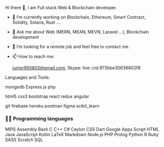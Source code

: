 Hi there 👋, I am Full stack Web & Blockchain developer.

- 🔭 I’m currently working on Blockchain, Ethereum, Smart Contract, Solidity, Solana, Rust ...

- 💬 Ask me about Web (MERN, MEAN, MEVN, Laravel ...), Blockchain development

- 👯 I’m looking for a remote job and feel free to contact me.

- 📫 How to reach me: 

   junior950803@gmail.com, Skype: live:.cid.973bbe30636802f8

Languages and Tools:

mongodb Express.js php  

html5 css3  bootstrap   react redux angular   

 

git firebase heroku postman figma scikit_learn

### 👨‍💻 Programming languages

MIPS Assembly Bash C C++ C# Ceylon CSS Dart Google Apps Script HTML Java JavaScript Kotlin LaTeX Markdown Node.js PHP Prolog Python R Ruby SASS Scratch SQL

<!---
junior0803/junior0803 is a ✨ special ✨ repository because its `README.md` (this file) appears on your GitHub profile.
You can click the Preview link to take a look at your changes.
--->
